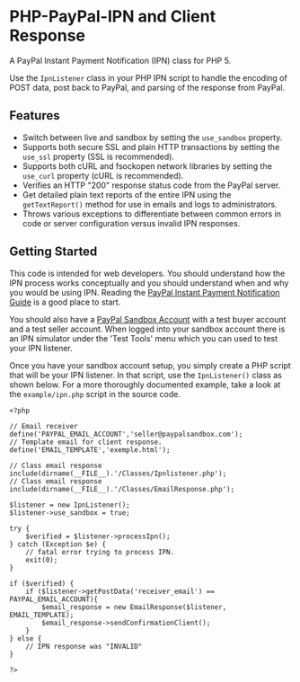 PHP-PayPal-IPN and Client Response
==================================

A PayPal Instant Payment Notification (IPN) class for PHP 5. 

Use the `IpnListener` class in your PHP IPN script to handle the encoding 
of POST data, post back to PayPal, and parsing of the response from PayPal.


Features
--------

* Switch between live and sandbox by setting the `use_sandbox` property.
* Supports both secure SSL and plain HTTP transactions by setting the `use_ssl`
  property (SSL is recommended).
* Supports both cURL and fsockopen network libraries by setting the `use_curl`
  property (cURL is recommended).
* Verifies an HTTP &quot;200&quot; response status code from the PayPal server.
* Get detailed plain text reports of the entire IPN using the `getTextReport()` 
  method for use in emails and logs to administrators.
* Throws various exceptions to differentiate between common errors in code or
  server configuration versus invalid IPN responses.


Getting Started
---------------

This code is intended for web developers. You should understand how the IPN
process works conceptually and you should understand when and why you would be
using IPN. Reading the [PayPal Instant Payment Notification Guide][1] is a good
place to start.

You should also have a [PayPal Sandbox Account][2] with a test buyer account and
a test seller account. When logged into your sandbox account there is an IPN
simulator under the 'Test Tools' menu which you can used to test your IPN 
listener.

[1]: https://cms.paypal.com/cms_content/US/en_US/files/developer/IPNGuide.pdf
[2]: https://developer.paypal.com

Once you have your sandbox account setup, you simply create a PHP script that
will be your IPN listener. In that script, use the `IpnListener()` class as shown
below. For a more thoroughly documented example, take a look at the 
`example/ipn.php` script in the source code.

    <?php

    // Email receiver
    define('PAYPAL_EMAIL_ACCOUNT','seller@paypalsandbox.com');
    // Template email for client response.
    define('EMAIL_TEMPLATE','exemple.html');
    
    // Class email response
    include(dirname(__FILE__).'/Classes/Ipnlistener.php');
    // Class email response
    include(dirname(__FILE__).'/Classes/EmailResponse.php');

    $listener = new IpnListener();
    $listener->use_sandbox = true;

    try {
        $verified = $listener->processIpn();
    } catch (Exception $e) {
        // fatal error trying to process IPN.
        exit(0);
    }

    if ($verified) {
        if ($listener->getPostData('receiver_email') == PAYPAL_EMAIL_ACCOUNT){
            $email_response = new EmailResponse($listener, EMAIL_TEMPLATE);
            $email_response->sendConfirmationClient();
        }
    } else {
        // IPN response was "INVALID"
    }

    ?>

